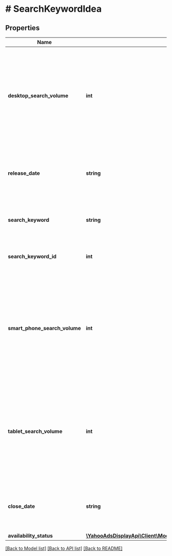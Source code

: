 # # SearchKeywordIdea

## Properties

Name | Type | Description | Notes
------------ | ------------- | ------------- | -------------
**desktop_search_volume** | **int** | &lt;div lang&#x3D;\&quot;ja\&quot;&gt; PCでのリーチ数です。&lt;br&gt; ※1000件未満の場合は&lt;br&gt; 0が取得されます。&lt;br&gt; ※サーチキーワードの停止日以降はnullが返却されます。 &lt;/div&gt; &lt;div lang&#x3D;\&quot;en\&quot;&gt; Reach numbers on PC.&lt;br&gt; *If it is less than 1000 times, the value &amp;#34;0&amp;#34; will be responded.&lt;br&gt; *After the stop date of search keyword, null will be returned. &lt;/div&gt; | [optional]
**release_date** | **string** | &lt;div lang&#x3D;\&quot;ja\&quot;&gt;サーチキーワード追加日です。&lt;br&gt; ※フォーマット：yyyyMMdd&lt;/div&gt; &lt;div lang&#x3D;\&quot;en\&quot;&gt; Additional date of keyword.&lt;br&gt; * Format: yyyyMMdd&lt;/div&gt; | [optional]
**search_keyword** | **string** | &lt;div lang&#x3D;\&quot;ja\&quot;&gt;サーチキーワードです。&lt;/div&gt; &lt;div lang&#x3D;\&quot;en\&quot;&gt;Search keyword.&lt;/div&gt; | [optional]
**search_keyword_id** | **int** | &lt;div lang&#x3D;\&quot;ja\&quot;&gt;サーチキーワードIDです。&lt;/div&gt; &lt;div lang&#x3D;\&quot;en\&quot;&gt;Search keyword ID.&lt;/div&gt; | [optional]
**smart_phone_search_volume** | **int** | &lt;div lang&#x3D;\&quot;ja\&quot;&gt; スマートフォンでのリーチ数です。&lt;br&gt; ※1000件未満の場合は&lt;br&gt; 0が取得されます。&lt;br&gt; ※サーチキーワードの停止日以降はnullが返却されます。 &lt;/div&gt; &lt;div lang&#x3D;\&quot;en\&quot;&gt; Reach numbers on Smartphone.&lt;br&gt; *If it is less than 1000 times, the value &amp;#34;0&amp;#34; will be responded.&lt;br&gt; *After the stop date of search keyword, null will be returned. &lt;/div&gt; | [optional]
**tablet_search_volume** | **int** | &lt;div lang&#x3D;\&quot;ja\&quot;&gt; タブレットでのリーチ数です。&lt;br&gt; ※1000件未満の場合は&lt;br&gt; 0が取得されます。&lt;br&gt; ※サーチキーワードの停止日以降はnullが返却されます。 &lt;/div&gt; &lt;div lang&#x3D;\&quot;en\&quot;&gt; Reach numbers on Tablet.&lt;br&gt; *If it is less than 1000 times, the value &amp;#34;0&amp;#34; will be responded.&lt;br&gt; *After the stop date of search keyword, null will be returned. &lt;/div&gt; | [optional]
**close_date** | **string** | &lt;div lang&#x3D;\&quot;ja\&quot;&gt;サーチキーワード停止日です。&lt;br&gt; ※フォーマット：yyyyMMdd&lt;/div&gt; &lt;div lang&#x3D;\&quot;en\&quot;&gt; Stop date of keyword.&lt;br&gt; * Format: yyyyMMdd&lt;/div&gt; | [optional]
**availability_status** | [**\YahooAdsDisplayApi\Client\Model\SearchKeywordIdeaServiceAvailabilityStatus**](SearchKeywordIdeaServiceAvailabilityStatus.md) |  | [optional]

[[Back to Model list]](../../README.md#models) [[Back to API list]](../../README.md#endpoints) [[Back to README]](../../README.md)
